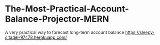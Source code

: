 # The-Most-Practical-Account-Balance-Projector-MERN
A very practical way to forecast long-term account balance
https://sleepy-citadel-97478.herokuapp.com/

